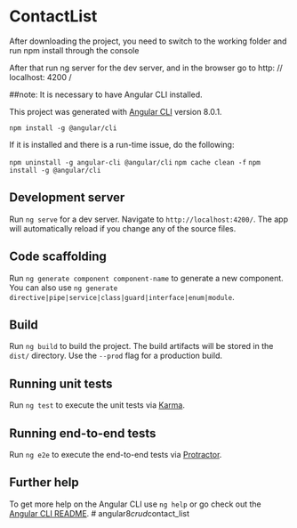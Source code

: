 # ContactList

After downloading the project, you need to switch to the working folder and run npm install through the console

After that run ng server for the dev server, and in the browser go to http: // localhost: 4200 /

##note:
It is necessary to have Angular CLI installed.

This project was generated with [Angular CLI](https://github.com/angular/angular-cli) version 8.0.1.

`npm install -g @angular/cli`

If it is installed and there is a run-time issue, do the following:

`npm uninstall -g angular-cli @angular/cli` `npm cache clean -f` `npm install -g @angular/cli`

## Development server

Run `ng serve` for a dev server. Navigate to `http://localhost:4200/`. The app will automatically reload if you change any of the source files.

## Code scaffolding

Run `ng generate component component-name` to generate a new component. You can also use `ng generate directive|pipe|service|class|guard|interface|enum|module`.

## Build

Run `ng build` to build the project. The build artifacts will be stored in the `dist/` directory. Use the `--prod` flag for a production build.

## Running unit tests

Run `ng test` to execute the unit tests via [Karma](https://karma-runner.github.io).

## Running end-to-end tests

Run `ng e2e` to execute the end-to-end tests via [Protractor](http://www.protractortest.org/).

## Further help

To get more help on the Angular CLI use `ng help` or go check out the [Angular CLI README](https://github.com/angular/angular-cli/blob/master/README.md).
#   a n g u l a r 8 _ c r u d _ c o n t a c t _ l i s t  
 
